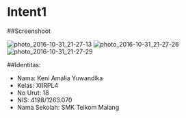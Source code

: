 # Intent1

##Screenshoot

![photo_2016-10-31_21-27-13](https://cloud.githubusercontent.com/assets/15699467/19857633/f77d6f42-9fb0-11e6-93a0-df82d4fbbe88.jpg)
![photo_2016-10-31_21-27-26](https://cloud.githubusercontent.com/assets/15699467/19857635/f78137a8-9fb0-11e6-8a8e-4982da5bea29.jpg)
![photo_2016-10-31_21-27-29](https://cloud.githubusercontent.com/assets/15699467/19857636/f7849484-9fb0-11e6-9fba-2a2d35898177.jpg)

##Identitas:
* Nama: Keni Amalia Yuwandika
* Kelas: XIIRPL4
* No Urut: 18
* NIS: 4198/1263.070
* Nama Sekolah: SMK Telkom Malang
